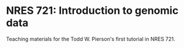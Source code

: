 # NRES 721: Introduction to genomic data
Teaching materials for the Todd W. Pierson's first tutorial in NRES 721.

